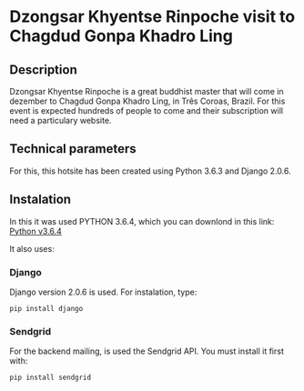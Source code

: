 # Dzongsar Khyentse Rinpoche visit to Chagdud Gonpa Khadro Ling

## Description

Dzongsar Khyentse Rinpoche is a great buddhist master that will come in dezember to Chagdud Gonpa Khadro Ling, in Três Coroas, Brazil.
For this event is expected hundreds of people to come and their subscription will need a particulary website.


## Technical parameters

For this, this hotsite has been created using Python 3.6.3 and Django 2.0.6.

## Instalation

In this it was used PYTHON 3.6.4, which you can downlond in this link: [Python v3.6.4](https://www.python.org/downloads/release/python-364/)

It also uses:

### Django

Django version 2.0.6 is used. For instalation, type:

`pip install django `

### Sendgrid

For the backend mailing, is used the Sendgrid API. You must install it first with:

`pip install sendgrid`

